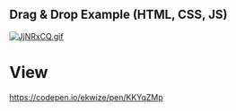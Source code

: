 ## Drag & Drop Example (HTML, CSS, JS)

[![JjNRxCQ.gif](https://iili.io/JjNRxCQ.gif)](https://freeimage.host/)

# View
<https://codepen.io/ekwize/pen/KKYqZMp>
